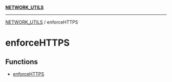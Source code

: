 [**NETWORK_UTILS**](../README.md)

***

[NETWORK_UTILS](../README.md) / enforceHTTPS

# enforceHTTPS

## Functions

- [enforceHTTPS](functions/enforceHTTPS.md)

